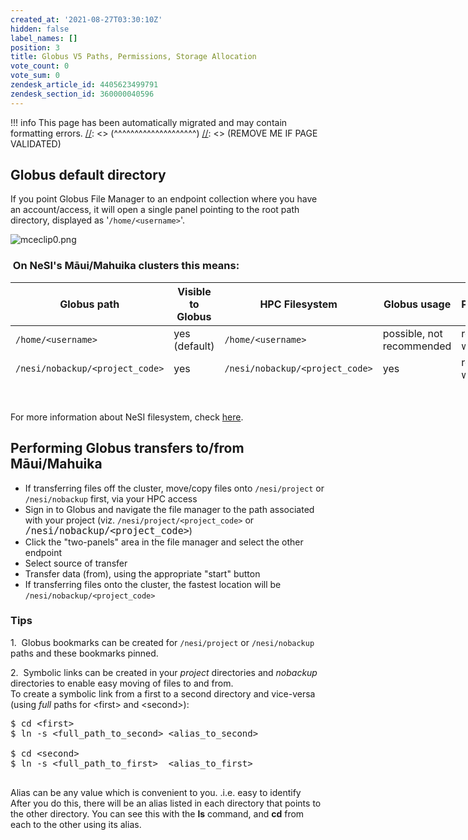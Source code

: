 ```yaml
---
created_at: '2021-08-27T03:30:10Z'
hidden: false
label_names: []
position: 3
title: Globus V5 Paths, Permissions, Storage Allocation
vote_count: 0
vote_sum: 0
zendesk_article_id: 4405623499791
zendesk_section_id: 360000040596
---
```




[//]: <> (REMOVE ME IF PAGE VALIDATED)
[//]: <> (vvvvvvvvvvvvvvvvvvvv)
!!! info
    This page has been automatically migrated and may contain formatting errors.
[//]: <> (^^^^^^^^^^^^^^^^^^^^)
[//]: <> (REMOVE ME IF PAGE VALIDATED)

<h2>Globus default directory</h2>
<p>If you point Globus File Manager to an endpoint collection where you have an account/access, it will open a single panel pointing to the root path directory, displayed as '<code>/home/&lt;username&gt;</code>'.</p>
<p><img src="https://support.nesi.org.nz/hc/article_attachments/4408734639887" alt="mceclip0.png"></p>
<h3> On NeSI's Māui/Mahuika clusters this means:</h3>
<table style="height: 160px; width: 728px;">
<thead>
<tr style="height: 44px;">
<th style="width: 178.783px; height: 44px;">Globus path</th>
<th style="width: 101.033px; height: 44px;">Visible to Globus</th>
<th style="width: 181.817px; height: 44px;">HPC Filesystem</th>
<th style="width: 130.15px; height: 44px;">Globus usage</th>
<th style="width: 120.217px; height: 44px;">Permissions</th>
</tr>
</thead>
<tbody>
<tr style="height: 44px;">
<td style="width: 170.783px; height: 44px;"><code>/home/&lt;username&gt;</code></td>
<td style="width: 93.0333px; height: 44px;">yes (default)</td>
<td style="width: 173.817px; height: 44px;"><code>/home/&lt;username&gt;</code></td>
<td style="width: 122.15px; height: 44px;">possible, not recommended</td>
<td style="width: 112.217px; height: 44px;">read and write access</td>
</tr>
<tr>
<td style="width: 170.783px; height: 36px;"><code>/nesi/nobackup/&lt;project_code&gt;</code></td>
<td style="width: 93.0333px; height: 36px;">yes</td>
<td style="width: 173.817px; height: 36px;"><code>/nesi/nobackup/&lt;project_code&gt;</code></td>
<td style="width: 122.15px; height: 36px;">yes</td>
<td style="width: 112.217px; height: 36px;">read and write access</td>
</tr>
<tr>
<td style="width: 170.783px; height: 36px;"><code>/nesi/project/&lt;project_code&gt;</code></td>
<td style="width: 93.0333px; height: 36px;">yes</td>
<td style="width: 173.817px; height: 36px;"><code>/nesi/project/&lt;project_code&gt;</code></td>
<td style="width: 122.15px; height: 36px;">yes</td>
<td style="width: 112.217px; height: 36px;">
<strong>read only</strong> access</td>
</tr>
</tbody>
</table>
<p> </p>
<p>For more information about NeSI filesystem, check <a style="background-color: #ffffff;" href="https://support.nesi.org.nz/hc/en-gb/articles/360000177256-NeSI-File-Systems-and-Quotas" target="_self" rel="undefined">here</a>.</p>
<h2>Performing Globus transfers to/from Māui/Mahuika</h2>
<ul>
<li>If transferring files off the cluster, move/copy files onto <code>/nesi/project</code> or <code>/nesi/nobackup</code> first, via your HPC access</li>
<li>Sign in to Globus and navigate the file manager to the path associated with your project (viz. <code>/nesi/project/&lt;project_code&gt;</code> or <code style="font-size: 15px;">/nesi/nobackup/&lt;project_code&gt;</code>)</li>
<li>Click the "two-panels" area in the file manager and select the other endpoint</li>
<li>Select source of transfer</li>
<li>Transfer data (from), using the appropriate "start" button</li>
<li>If transferring files onto the cluster, the fastest location will be <code>/nesi/nobackup/&lt;project_code&gt;</code>
</li>
</ul>
<h3>Tips</h3>
<p>1.  Globus bookmarks can be created for <code>/nesi/project</code> or <code>/nesi/nobackup</code> paths and these bookmarks pinned.</p>
<p>2.  Symbolic links can be created in your <em>project</em> directories and <em>nobackup</em> directories to enable easy moving of files to and from.<br>To create a symbolic link from a first to a second directory and vice-versa (using <em>full</em> paths for &lt;first&gt; and &lt;second&gt;):</p>
<pre>$ cd &lt;first&gt;<br>$ ln -s &lt;full_path_to_second&gt; &lt;alias_to_second&gt;<br> <br>$ cd &lt;second&gt;<br>$ ln -s &lt;full_path_to_first&gt;  &lt;alias_to_first&gt;<br><br></pre>
<p>Alias can be any value which is convenient to you. .i.e. easy to identify <br>After you do this, there will be an alias listed in each directory that points to the other directory. You can see this with the <strong>ls</strong> command, and <strong>cd</strong> from each to the other using its alias.</p>
<p> </p>